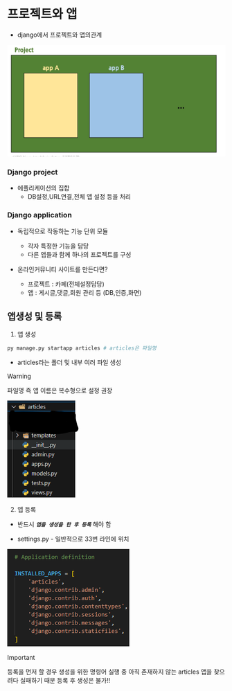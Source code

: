 # 프로젝트와 앱

- django에서 프로젝트와 앱의관계

![alt text](img/image-1.png)

### Django project

- 에플리케이션의 집합
  - DB설정,URL연결,전체 앱 설정 등을 처리

### Django application

- 독립적으로 작동하는 기능 단위 모듈
  - 각자 특정한 기능을 담당
  - 다른 앱들과 함께 하나의 프로젝트를 구성

- 온라인커뮤니티 사이트를 만든다면?
  - 프로젝트 : 카페(전체설정담당)
  - 앱 : 게시글,댓글,회원 관리 등 (DB,인증,화면)

## 앱생성 및 등록

1. 앱 생성

```bash
py manage.py startapp articles # articles은 파일명 
```

- articles라는 폴더 및 내부 여러 파일 생성

> [!WARNING]
> 파일명 즉 앱 이름은 복수형으로 설정 권장

![alt text](img/image-2.png)

2. 앱 등록

- 반드시 ***`앱을 생성을 한 후 등록`*** 해야 함

- settings.py - 일반적으로 33번 라인에 위치

![alt text](img/image-3.png)

> [!IMPORTANT]
> 등록을 먼저 할 경우 생성을 위한 명령어 실행 중 아직 존재하지 않는 articles 앱을 찾으려다 실패하기 때문
> 등록 후 생성은 불가!!
